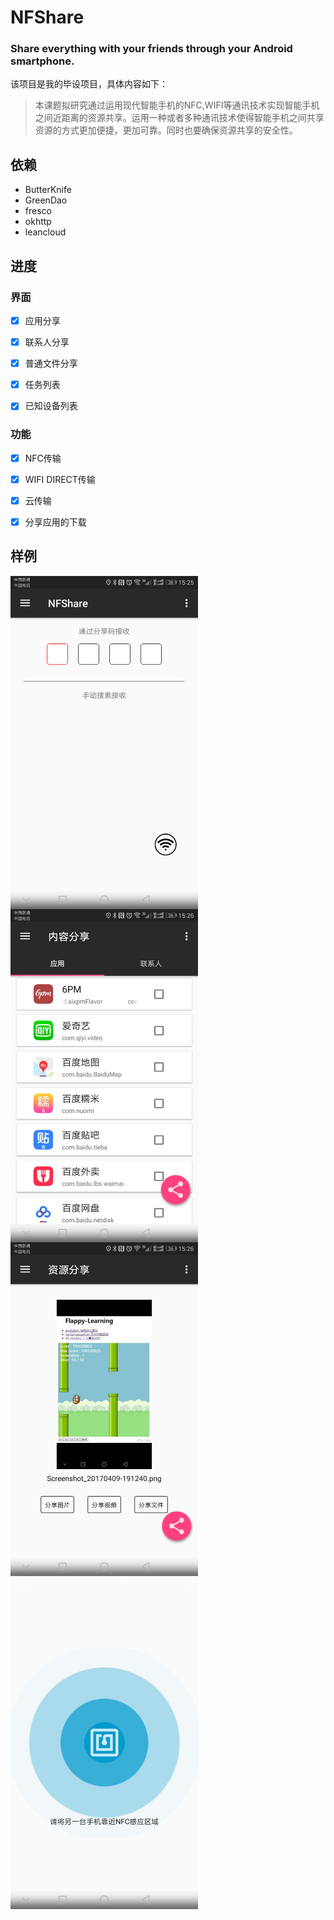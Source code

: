 # NFShare
### Share everything with your friends through your Android smartphone.
该项目是我的毕设项目，具体内容如下：
> 本课题拟研究通过运用现代智能手机的NFC,WIFI等通讯技术实现智能手机之间近距离的资源共享。运用一种或者多种通讯技术使得智能手机之间共享资源的方式更加便捷，更加可靠。同时也要确保资源共享的安全性。

## 依赖
- ButterKnife
- GreenDao
- fresco
- okhttp
- leancloud

## 进度

### 界面
- [x] 应用分享
- [x] 联系人分享
- [x] 普通文件分享
- [x] 任务列表
- [x] 已知设备列表


### 功能
- [x] NFC传输
- [x] WIFI DIRECT传输
- [x] 云传输
- [x] 分享应用的下载


## 样例
<img src="https://github.com/clverpanda/NFShare/blob/master/sample/sample1.png" width = "300" alt="图片名称" align=center />
<img src="https://github.com/clverpanda/NFShare/blob/master/sample/sample2.jpg" width = "300" alt="图片名称" align=center />
<img src="https://github.com/clverpanda/NFShare/blob/master/sample/sample3.png" width = "300" alt="图片名称" align=center />
<img src="https://github.com/clverpanda/NFShare/blob/master/sample/sample4.jpg" width = "300" alt="图片名称" align=center />
